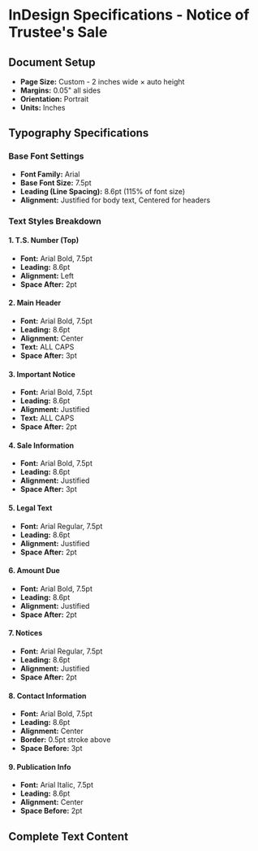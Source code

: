 # InDesign Specifications - Notice of Trustee's Sale

## Document Setup
- **Page Size:** Custom - 2 inches wide × auto height
- **Margins:** 0.05" all sides
- **Orientation:** Portrait
- **Units:** Inches

## Typography Specifications

### Base Font Settings
- **Font Family:** Arial
- **Base Font Size:** 7.5pt
- **Leading (Line Spacing):** 8.6pt (115% of font size)
- **Alignment:** Justified for body text, Centered for headers

### Text Styles Breakdown

#### 1. T.S. Number (Top)
- **Font:** Arial Bold, 7.5pt
- **Leading:** 8.6pt
- **Alignment:** Left
- **Space After:** 2pt

#### 2. Main Header
- **Font:** Arial Bold, 7.5pt
- **Leading:** 8.6pt
- **Alignment:** Center
- **Text:** ALL CAPS
- **Space After:** 3pt

#### 3. Important Notice
- **Font:** Arial Bold, 7.5pt
- **Leading:** 8.6pt
- **Alignment:** Justified
- **Text:** ALL CAPS
- **Space After:** 2pt

#### 4. Sale Information
- **Font:** Arial Bold, 7.5pt
- **Leading:** 8.6pt
- **Alignment:** Justified
- **Space After:** 3pt

#### 5. Legal Text
- **Font:** Arial Regular, 7.5pt
- **Leading:** 8.6pt
- **Alignment:** Justified
- **Space After:** 2pt

#### 6. Amount Due
- **Font:** Arial Bold, 7.5pt
- **Leading:** 8.6pt
- **Alignment:** Justified
- **Space After:** 2pt

#### 7. Notices
- **Font:** Arial Regular, 7.5pt
- **Leading:** 8.6pt
- **Alignment:** Justified
- **Space After:** 2pt

#### 8. Contact Information
- **Font:** Arial Bold, 7.5pt
- **Leading:** 8.6pt
- **Alignment:** Center
- **Border:** 0.5pt stroke above
- **Space Before:** 3pt

#### 9. Publication Info
- **Font:** Arial Italic, 7.5pt
- **Leading:** 8.6pt
- **Alignment:** Center
- **Space Before:** 2pt

## Complete Text Content


```


